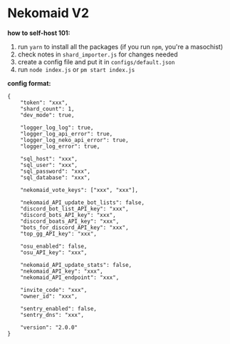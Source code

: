 # Nekomaid V2
 
**how to self-host 101:**  
1) run `yarn` to install all the packages (if you run `npm`, you're a masochist)  
2) check notes in `shard_importer.js` for changes needed
3) create a config file and put it in `configs/default.json`
4) run `node index.js` or `pm start index.js`


**config format:**  
```
{
	"token": "xxx",
	"shard_count": 1,
	"dev_mode": true,

	"logger_log_log": true,
	"logger_log_api_error": true,
	"logger_log_neko_api_error": true,
	"logger_log_error": true,

	"sql_host": "xxx",
	"sql_user": "xxx",
	"sql_password": "xxx",
	"sql_database": "xxx",

	"nekomaid_vote_keys": ["xxx", "xxx"],

	"nekomaid_API_update_bot_lists": false,
	"discord_bot_list_API_key": "xxx",
	"discord_bots_API_key": "xxx",
	"discord_boats_API_key": "xxx",
	"bots_for_discord_API_key": "xxx",
	"top_gg_API_key": "xxx",

	"osu_enabled": false,
	"osu_API_key": "xxx",

	"nekomaid_API_update_stats": false,
	"nekomaid_API_key": "xxx",
	"nekomaid_API_endpoint": "xxx",

	"invite_code": "xxx",
	"owner_id": "xxx",

	"sentry_enabled": false,
	"sentry_dns": "xxx",
	
	"version": "2.0.0"
}

```
